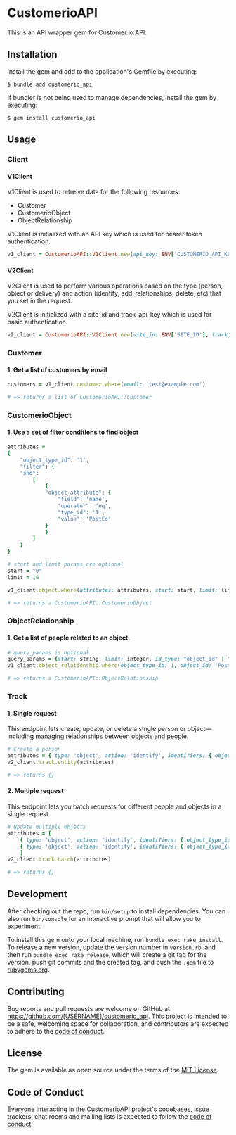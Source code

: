 # CustomerioAPI

This is an API wrapper gem for Customer.io API.

## Installation

Install the gem and add to the application's Gemfile by executing:

    $ bundle add customerio_api

If bundler is not being used to manage dependencies, install the gem by executing:

    $ gem install customerio_api

## Usage

### Client

#### V1Client

V1Client is used to retreive data for the following resources:

- Customer
- CustomerioObject
- ObjectRelationship

V1Client is initialized with an API key which is used for bearer token authentication.

```ruby
v1_client = CustomerioAPI::V1Client.new(api_key: ENV['CUSTOMERIO_API_KEY'])
```

#### V2Client

V2Client is used to perform various operations based on the type (person, object or delivery) and action (identify, add_relationships, delete, etc) that you set in the request.

V2Client is initialized with a site_id and track_api_key which is used for basic authentication.

```ruby
v2_client = CustomerioAPI::V2Client.new(site_id: ENV['SITE_ID'], track_api_key: ENV['TRACK_API_KEY'])
```

### Customer

#### 1. Get a list of customers by email

```ruby
customers = v1_client.customer.where(email: 'test@example.com')

# => returns a list of CustomerioAPI::Customer
```

### CustomerioObject

#### 1. Use a set of filter conditions to find object

```ruby
attributes =
{
    "object_type_id": '1',
    "filter": {
    "and":
        [
            {
            "object_attribute": {
                "field": 'name',
                "operator": 'eq',
                "type_id": '1',
                "value": 'PostCo'
            }
            }
        ]
    }
}

# start and limit params are optional
start = "0"
limit = 10

v1_client.object.where(attributes: attributes, start: start, limit: limit)

# => returns a CustomerioAPI::CustomerioObject
```

### ObjectRelationship

#### 1. Get a list of people related to an object.

```ruby
# query_params is optional
query_params = {start: string, limit: integer, id_type: "object_id" | "cio_object_id"}
v1_client.object_relationship.where(object_type_id: 1, object_id: 'PostCo', query_params: query_params)

# => returns a CustomerioAPI::ObjectRelationship
```

### Track

#### 1. Single request

This endpoint lets create, update, or delete a single person or object—including managing relationships between objects and people.

```ruby
# Create a person
attributes = { type: 'object', action: 'identify', identifiers: { object_type_id: '1', object_id: 'test'}, attributes: {name: "test"} }
v2_client.track.entity(attributes)

# => returns {}
```

#### 2. Multiple request

This endpoint lets you batch requests for different people and objects in a single request.

```ruby
# Update multiple objects
attributes = [
    { type: 'object', action: 'identify', identifiers: { object_type_id: '1', object_id: 'shop-1' }, attributes: { name: 'Shop 1 updated' } },
    { type: 'object', action: 'identify', identifiers: { object_type_id: '1', object_id: 'shop-2' }, attributes: { name: 'Shop 2 updated' } }
    ]
v2_client.track.batch(attributes)

# => returns {}
```

## Development

After checking out the repo, run `bin/setup` to install dependencies. You can also run `bin/console` for an interactive prompt that will allow you to experiment.

To install this gem onto your local machine, run `bundle exec rake install`. To release a new version, update the version number in `version.rb`, and then run `bundle exec rake release`, which will create a git tag for the version, push git commits and the created tag, and push the `.gem` file to [rubygems.org](https://rubygems.org).

## Contributing

Bug reports and pull requests are welcome on GitHub at https://github.com/[USERNAME]/customerio_api. This project is intended to be a safe, welcoming space for collaboration, and contributors are expected to adhere to the [code of conduct](https://github.com/[USERNAME]/customerio_api/blob/master/CODE_OF_CONDUCT.md).

## License

The gem is available as open source under the terms of the [MIT License](https://opensource.org/licenses/MIT).

## Code of Conduct

Everyone interacting in the CustomerioAPI project's codebases, issue trackers, chat rooms and mailing lists is expected to follow the [code of conduct](https://github.com/[USERNAME]/customerio_api/blob/master/CODE_OF_CONDUCT.md).
